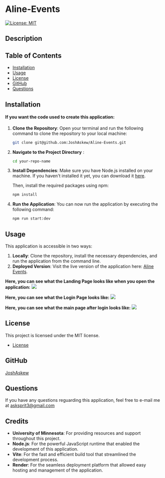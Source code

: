 # Aline-Events

[![License: MIT](https://img.shields.io/badge/License-MIT-yellow.svg)](https://opensource.org/licenses/MIT)

## Description

## Table of Contents
* [Installation](#installation)
* [Usage](#usage)
* [License](#license)
* [GitHub](#github)
* [Questions](#questions)

## Installation
#### If you want the code used to create this application:
1. **Clone the Repository**:
   Open your terminal and run the following command to clone the repository to your local machine:

   ```bash
   git clone git@github.com:JoshAskew/Aline-Events.git

2. **Navigate to the Project Directory** :

    ```bash
    cd your-repo-name
3. **Install Dependencies**: 
    Make sure you have Node.js installed on your machine. If you haven't installed it yet, you can download it [here](https://nodejs.org/en).

    Then, install the required packages using npm:
    ```bash
    npm install
4. **Run the Application**: 
    You can now run the application by executing the following command:
    ```bash
    npm run start:dev
## Usage
This application is accessible in two ways:

1. **Locally**: Clone the repository, install the necessary dependencies, and run the application from the command line.
2. **Deployed Version**: Visit the live version of the application here: [Aline Events](https://aline-events.onrender.com/).


**Here, you can see what the Landing Page looks like when you open the application:**
<img src='./images/landingpage.png'>

**Here, you can see what the Login Page looks like:**
<img src='./images/login.png'>

**Here, you can see what the main page after login looks like:**
<img src='./images/cards.png'>


## License
This project is licensed under the MIT license.


* [License](https://opensource.org/license/mit)

## GitHub
[JoshAskew](https://github.com/JoshAskew)

## Questions
If you have any questions reguarding this application, feel free to e-mail me at asksprit3@gmail.com

## Credits
- **University of Minnesota**: For providing resources and support throughout this project.
- **Node.js**: For the powerful JavaScript runtime that enabled the development of this application.
- **Vite**: For the fast and efficient build tool that streamlined the development process.
- **Render**: For the seamless deployment platform that allowed easy hosting and management of the application.